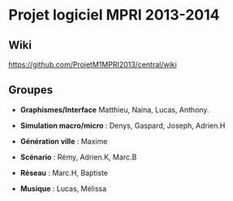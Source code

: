 Projet logiciel MPRI 2013-2014
================

Wiki
-----------
https://github.com/ProjetM1MPRI2013/central/wiki


Groupes
-----------

* **Graphismes/Interface** Matthieu, Naina, Lucas, Anthony.

* **Simulation macro/micro** : Denys, Gaspard, Joseph, Adrien.H

* **Génération ville** : Maxime

* **Scénario** : Rémy, Adrien.K, Marc.B

* **Réseau** : Marc.H, Baptiste

* **Musique** : Lucas, Mélissa
